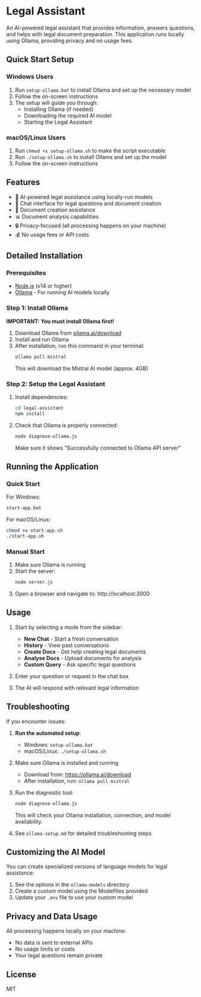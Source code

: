 # Legal Assistant

An AI-powered legal assistant that provides information, answers questions, and helps with legal document preparation. This application runs locally using Ollama, providing privacy and no usage fees.

## Quick Start Setup

### Windows Users

1. Run `setup-ollama.bat` to install Ollama and set up the necessary model
2. Follow the on-screen instructions
3. The setup will guide you through:
   - Installing Ollama (if needed)
   - Downloading the required AI model
   - Starting the Legal Assistant

### macOS/Linux Users

1. Run `chmod +x setup-ollama.sh` to make the script executable
2. Run `./setup-ollama.sh` to install Ollama and set up the model
3. Follow the on-screen instructions

## Features

- 🤖 AI-powered legal assistance using locally-run models
- 💬 Chat interface for legal questions and document creation
- 📝 Document creation assistance
- 📊 Document analysis capabilities
- 🔒 Privacy-focused (all processing happens on your machine)
- 💰 No usage fees or API costs

## Detailed Installation

### Prerequisites

- [Node.js](https://nodejs.org/) (v14 or higher)
- [Ollama](https://ollama.ai/download) - For running AI models locally

### Step 1: Install Ollama

**IMPORTANT: You must install Ollama first!**

1. Download Ollama from [ollama.ai/download](https://ollama.ai/download)
2. Install and run Ollama
3. After installation, run this command in your terminal:
   ```bash
   ollama pull mistral
   ```
   This will download the Mistral AI model (approx. 4GB)

### Step 2: Setup the Legal Assistant

1. Install dependencies:
   ```bash
   cd legal-assistant
   npm install
   ```
2. Check that Ollama is properly connected:
   ```bash
   node diagnose-ollama.js
   ```
   Make sure it shows "Successfully connected to Ollama API server"

## Running the Application

### Quick Start

For Windows:
```bash
start-app.bat
```

For macOS/Linux:
```bash
chmod +x start-app.sh
./start-app.sh
```

### Manual Start

1. Make sure Ollama is running
2. Start the server:
   ```bash
   node server.js
   ```
3. Open a browser and navigate to: http://localhost:3000

## Usage

1. Start by selecting a mode from the sidebar:
   - **New Chat** - Start a fresh conversation
   - **History** - View past conversations
   - **Create Docs** - Get help creating legal documents
   - **Analyse Docs** - Upload documents for analysis
   - **Custom Query** - Ask specific legal questions

2. Enter your question or request in the chat box
3. The AI will respond with relevant legal information

## Troubleshooting

If you encounter issues:

1. **Run the automated setup**: 
   - Windows: `setup-ollama.bat`
   - macOS/Linux: `./setup-ollama.sh`

2. Make sure Ollama is installed and running
   - Download from: https://ollama.ai/download
   - After installation, run: `ollama pull mistral`

3. Run the diagnostic tool:
   ```bash
   node diagnose-ollama.js
   ```
   This will check your Ollama installation, connection, and model availability.

4. See `ollama-setup.md` for detailed troubleshooting steps

## Customizing the AI Model

You can create specialized versions of language models for legal assistance:

1. See the options in the `ollama-models` directory
2. Create a custom model using the Modelfiles provided
3. Update your `.env` file to use your custom model

## Privacy and Data Usage

All processing happens locally on your machine:
- No data is sent to external APIs
- No usage limits or costs
- Your legal questions remain private

## License

MIT 